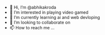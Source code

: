 - 👋 Hi, I’m @abhikakroda
- 👀 I’m interested in playing video gamed
- 🌱 I’m currently learning ai and web devloping
- 💞️ I’m looking to collaborate on
- 📫 How to reach me ...

<!---
abhikakroda/abhikakroda is a ✨ special ✨ repository because its `README.md` (this file) appears on your GitHub profile.
You can click the Preview link to take a look at your changes.
--->
